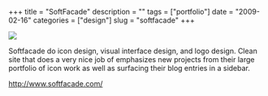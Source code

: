 +++
title = "SoftFacade"
description = ""
tags = ["portfolio"]
date = "2009-02-16"
categories = ["design"]
slug = "softfacade"
+++


 

  <div id="screens-thumbs" class="clearfix">
    <div class="txt-center" id="design-submission"><a href="http://www.softfacade.com/"><img id='bluga-thumbnail-1495' class='bluga-thumbnail large' src='http://media.konigi.com/bluga/
wt49998f4c82f42_0.jpg'/></a></div>  
  </div>   
<p>Softfacade do icon design, visual interface design, and logo design. Clean site that does a very nice job of  emphasizes new projects from their large portfolio of icon work as well as surfacing their blog entries in a sidebar.</p>
<p><a href="http://www.softfacade.com/">http://www.softfacade.com/</a></p>




